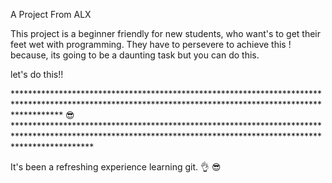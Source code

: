 A Project From ALX

This project is a beginner friendly for new students, who want's to get their feet wet with programming. They have to persevere to achieve this ! because, its going to be a daunting task but you can do this.  

let's do this!!

********************************************************************************************************************************************************** 😎*****************************************************************************************************************************************************************

It's been a refreshing experience learning git. 👌 😎

